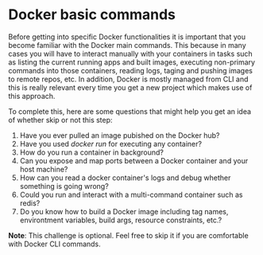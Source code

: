 # Docker basic commands 

Before getting into specific Docker functionalities it is important that you become familiar with the Docker main commands. This because in many cases you will have to interact manually with your containers in tasks such as listing the current running apps and built images, executing non-primary commands into those containers, reading logs, taging and pushing images to remote repos, etc. In addition, Docker is mostly managed from CLI and this is really relevant every time you get a new project which makes use of this approach.

To complete this, here are some questions that might help you get an idea of whether skip or not this step:
1. Have you ever pulled an image pubished on the Docker hub?
2. Have you used *docker run* for executing any container?
3. How do you run a container in background?
4. Can you expose and map ports between a Docker container and your host machine?
5. How can you read a docker container's logs and debug whether something is going wrong?
6. Could you run and interact with a multi-command container such as redis? 
7.  Do you know how to build a Docker image including tag names, environtment variables, build args, resource constraints, etc.?

**Note**: This challenge is optional. Feel free to skip it if you are comfortable with Docker CLI commands.